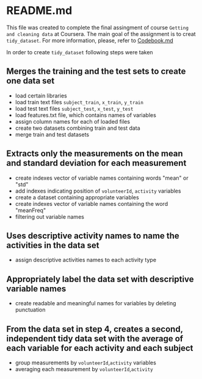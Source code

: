 # README.md

This file was created to complete the final assingment of course `Getting and cleaning data` at Coursera. The main goal of the assignment is to creat `tidy_dataset`. 
For more information, please, refer to [Codebook.md](https://github.com/Tankoss/Getting-and-cleaning-data/blob/master/CodeBook.md)

In order to create `tidy_dataset` following steps were taken

## Merges the training and the test sets to create one data set
- load certain libraries
- load train text files `subject_train`, `x_train`, `y_train`
- load test text files `subject_test`, `x_test`, `y_test`
- load features.txt file, which contains names of variables
- assign column names for each of loaded files
- create two datasets combining train and test data
- merge train and test datasets

## Extracts only the measurements on the mean and standard deviation for each measurement
- create indexes vector of variable names containing words "mean" or "std"
- add indexes indicating position of `volunteerId`, `activity` variables
- create a dataset containing appropriate variables
- create indexes vector of variable names containing the word "meanFreq"
- filtering out variable names 

## Uses descriptive activity names to name the activities in the data set
- assign descriptive activities names to each activity type

## Appropriately label the data set with descriptive variable names
- create readable and meaningful names for variables by deleting punctuation 

## From the data set in step 4, creates a second, independent tidy data set with the average of each variable for each activity and each subject
- group measurements by `volunteerId`,`activity` variables
- averaging each measurement by `volunteerId`,`activity`
